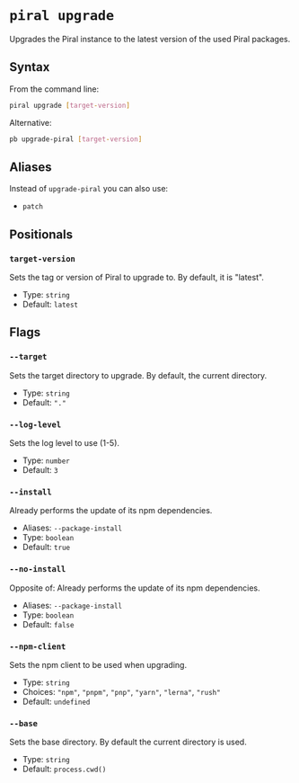 # `piral upgrade`

Upgrades the Piral instance to the latest version of the used Piral packages.

## Syntax

From the command line:

```sh
piral upgrade [target-version]
```

Alternative:

```sh
pb upgrade-piral [target-version]
```

## Aliases

Instead of `upgrade-piral` you can also use:

- `patch`

## Positionals

### `target-version`

Sets the tag or version of Piral to upgrade to. By default, it is "latest".


- Type: `string`
- Default: `latest`

## Flags

### `--target`

Sets the target directory to upgrade. By default, the current directory.


- Type: `string`
- Default: `"."`

### `--log-level`

Sets the log level to use (1-5).


- Type: `number`
- Default: `3`

### `--install`

Already performs the update of its npm dependencies.

- Aliases: `--package-install`
- Type: `boolean`
- Default: `true`

### `--no-install`

Opposite of:
Already performs the update of its npm dependencies.

- Aliases: `--package-install`
- Type: `boolean`
- Default: `false`

### `--npm-client`

Sets the npm client to be used when upgrading.


- Type: `string`
- Choices: `"npm"`, `"pnpm"`, `"pnp"`, `"yarn"`, `"lerna"`, `"rush"`
- Default: `undefined`

### `--base`

Sets the base directory. By default the current directory is used.


- Type: `string`
- Default: `process.cwd()`

